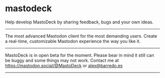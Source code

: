 # mastodeck
Help develop MastoDeck by sharing feedback, bugs and your own ideas.
* * *
The most advanced Mastodon client for the most demanding users. Create a real-time, customizable Mastodon experience the way you like it.
* * *
MastoDeck is in open beta for the moment. Please bear in mind it still can be buggy and some things may not work. Contact me at https://mastodon.social/@MastoDeck or alex@barredo.es
* * *
